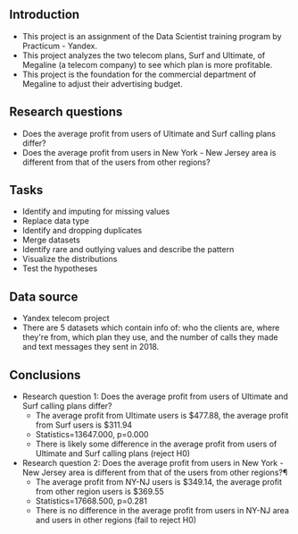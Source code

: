 ## Introduction
- This project is an assignment of the Data Scientist training program by Practicum - Yandex. 
- This project analyzes the two telecom plans, Surf and Ultimate, of Megaline (a telecom company) to see which plan is more profitable.
- This project is the foundation for the commercial department of Megaline to adjust their advertising budget. 

## Research questions
- Does the average profit from users of Ultimate and Surf calling plans differ?
- Does the average profit from users in New York - New Jersey area is different from that of the users from other regions?

## Tasks 
- Identify and imputing for missing values
- Replace data type
- Identify and dropping duplicates
- Merge datasets
- Identify rare and outlying values and describe the pattern
- Visualize the distributions
- Test the hypotheses

## Data source
- Yandex telecom project
- There are 5 datasets which contain info of: who the clients are, where they're from, which plan they use, and the number of calls they made and text messages they sent in 2018.

## Conclusions
- Research question 1: Does the average profit from users of Ultimate and Surf calling plans differ?
  - The average profit from Ultimate users is $477.88, the average profit from Surf users is $311.94
  - Statistics=13647.000, p=0.000
  - There is likely some difference in the average profit from users of Ultimate and Surf calling plans (reject H0)
- Research question 2: Does the average profit from users in New York - New Jersey area is different from that of the users from other regions?¶
  - The average profit from NY-NJ users is $349.14, the average profit from other region users is $369.55
  - Statistics=17668.500, p=0.281
  - There is no difference in the average profit from users in NY-NJ area and users in other regions (fail to reject H0)
